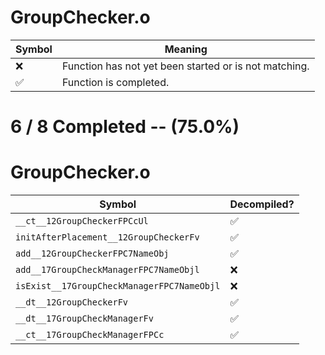 # GroupChecker.o
| Symbol | Meaning 
| ------------- | ------------- 
| :x: | Function has not yet been started or is not matching. 
| :white_check_mark: | Function is completed. 


# 6 / 8 Completed -- (75.0%)
# GroupChecker.o
| Symbol | Decompiled? |
| ------------- | ------------- |
| `__ct__12GroupCheckerFPCcUl` | :white_check_mark: |
| `initAfterPlacement__12GroupCheckerFv` | :white_check_mark: |
| `add__12GroupCheckerFPC7NameObj` | :white_check_mark: |
| `add__17GroupCheckManagerFPC7NameObjl` | :x: |
| `isExist__17GroupCheckManagerFPC7NameObjl` | :x: |
| `__dt__12GroupCheckerFv` | :white_check_mark: |
| `__dt__17GroupCheckManagerFv` | :white_check_mark: |
| `__ct__17GroupCheckManagerFPCc` | :white_check_mark: |
